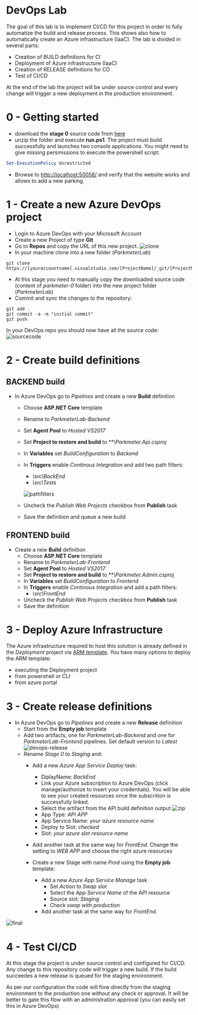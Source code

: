 # DevOps Lab

The goal of this lab is to implement CI/CD for this project in order to fully automatize the build and release process. This shows also how to automatically create an Azure infrastructure (IaaC).
The lab is divided in several parts:
- Creation of BUILD definitions for CI
- Deployment of Azure infrastructure (IaaC)
- Creation of RELEASE definitions for CD
- Test of CI/CD

At the end of the lab the project will be under source control and every change will trigger a new deployment in the production environment.

# 0 - Getting started

- download the **stage 0** source code from [here](https://github.com/ocpalps/parkmeter/archive/0.zip)
- unzip the folder and execute **run.ps1**. The project must build successfully and launches two console applications. You might need to give missing persmissions to execute the powershell script:
```powershell
Set-ExecutionPolicy Unrestricted
```
- Browse to [http://localhost:50058/](http://localhost:50058/) and verify that the website works and allows to add a new parking


# 1 - Create a new Azure DevOps project
- Login to Azure DevOps with your Microsoft Account
- Create a new Project of type **Git**
- Go to **Repos** and copy the URL of this new project.
 ![clone](images/devops-clone.png)
- In your machine clone into a new folder (*ParkmeterLab*)
```git
git clone https://[youraccountname].visualstudio.com/[ProjectName]/_git/[ProjectName]
```
- At this stage you need to manually copy the downloaded source code (content of *parkmeter-0* folder) into the new project folder (*ParkmeterLab*)
- Commit and sync the changes to the repository:
```git
git add .
git commit -a -m "initial commit"
git push
```
In your DevOps repo you should now have all the source code:
 ![sourcecode](images/devops-sourcecode.png)

# 2 - Create build definitions
## BACKEND build
- In Azure DevOps go to *Pipelines* and create a new **Build** definition
  - Choose **ASP.NET Core** template
  - Rename to *ParkmeterLab-Backend*
  - Set **Agent Pool** to *Hosted VS2017*
  - Set **Project to restore and build** to ***\Parkmeter.Api.csproj*
  - In **Variables** set *BuildConfiguration* to *Backend*
  - In **Triggers** enable *Continous Integration* and add two path filters:
    - *\src\BackEnd*
    - *\src\Tests*

    ![pathfilters](images/devops-pathfilters.png)

  - Uncheck the *Publish Web Projects* checkbox from **Publish** task 
  - Save the definition and queue a new build

## FRONTEND build
- Create a new **Build** definition
  - Choose **ASP.NET Core** template
  - Rename to *ParkmeterLab-Frontend*
  - Set **Agent Pool** to *Hosted VS2017*
  - Set **Project to restore and build** to ***\Parkmeter.Admin.csproj*
  - In **Variables** set *BuildConfiguration* to *Frontend*
  - In **Triggers** enable *Continous Integration* and add a path filters:
    - *\src\FrontEnd*
  - Uncheck the *Publish Web Projects* checkbox from **Publish** task 
  - Save the definition

# 3 - Deploy Azure Infrastructure
The Azure infrastructure required to host this solution is already defined in the *Deployment* project via [ARM template](/src/Deployment/ParkMeterTemplate/ParkmeterARM.json).
You have many options to deploy the ARM template:
- executing the Deployment project
- from powershell or CLI
- from azure portal

# 3 - Create release definitions
- In Azure DevOps go to *Pipelines* and create a new **Release** definition
  - Start from the **Empty job** template
  - Add two artifacts, one for *ParkmeterLab-Backend* and one for *ParkmeterLab-Frontend* pipelines. Set default version to *Latest*
   ![devops-release](images/devops-release.png)
  - Rename *Stage 0* to *Staging* and:
    - Add a new *Azure App Service Deploy* task:
      - DiplayName: *BackEnd*
      - Link your Azure subscription to Azure DevOps (click manage/authorize to insert your credentials). You will be able to see your created resources once the subscrition is  successfully linked.
      - Select the artifact from the API build definition output
      ![zip](images/devops-zip.png)
      - App Type: *API APP*
      - App Service Name: *your azure resource name*
      - Deploy to Slot: *checked*
      - Slot: *your azure slot resource name*
    - Add another task at the same way for *FrontEnd*. Change the setting to *WEB APP* and choose the right azure resources


    - Create a new Stage with name *Prod* using the **Empty job** template:
      - Add a new *Azure App Service Manage* task
        - Set *Action* to *Swap slot*
        - Select the *App Service Name* of the API resource
        - Source slot: *Staging*
        - Check *swap with production*
      - Add another task at the same way for *FrontEnd*.

![final](images/devops-final.png)

# 4 - Test CI/CD
At this stage the project is under source control and configured for CI/CD. Any change to this repository code will trigger a new build. If the build succeedes a new release is queued for the staging environment.

As per our configuration the code will flow directly from the staging environment to the production one without any check or approval. It will be better to gate this flow with an administration approval (you can easily set this in Azure DevOps)